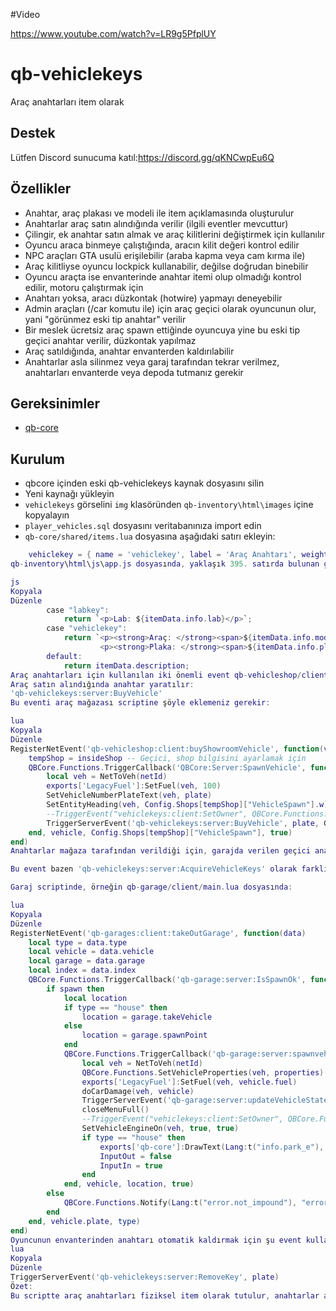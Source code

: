 #Video 

https://www.youtube.com/watch?v=LR9g5PfplUY


# qb-vehiclekeys  
Araç anahtarları item olarak

## Destek  
Lütfen Discord sunucuma katıl:https://discord.gg/qKNCwpEu6Q

## Özellikler  
- Anahtar, araç plakası ve modeli ile item açıklamasında oluşturulur  
- Anahtarlar araç satın alındığında verilir (ilgili eventler mevcuttur)  
- Çilingir, ek anahtar satın almak ve araç kilitlerini değiştirmek için kullanılır  
- Oyuncu araca binmeye çalıştığında, aracın kilit değeri kontrol edilir  
- NPC araçları GTA usulü erişilebilir (araba kapma veya cam kırma ile)  
- Araç kilitliyse oyuncu lockpick kullanabilir, değilse doğrudan binebilir  
- Oyuncu araçta ise envanterinde anahtar itemi olup olmadığı kontrol edilir, motoru çalıştırmak için  
- Anahtarı yoksa, aracı düzkontak (hotwire) yapmayı deneyebilir  
- Admin araçları (/car komutu ile) için araç geçici olarak oyuncunun olur, yani "görünmez eski tip anahtar" verilir  
- Bir meslek ücretsiz araç spawn ettiğinde oyuncuya yine bu eski tip geçici anahtar verilir, düzkontak yapılmaz  
- Araç satıldığında, anahtar envanterden kaldırılabilir  
- Anahtarlar asla silinmez veya garaj tarafından tekrar verilmez, anahtarları envanterde veya depoda tutmanız gerekir

## Gereksinimler  
- [qb-core](https://github.com/qbcore-framework/qb-core)

## Kurulum  
- qbcore içinden eski qb-vehiclekeys kaynak dosyasını silin  
- Yeni kaynağı yükleyin 
- `vehiclekeys` görselini `img` klasöründen `qb-inventory\html\images` içine kopyalayın  
- `player_vehicles.sql` dosyasını veritabanınıza import edin  
- `qb-core/shared/items.lua` dosyasına aşağıdaki satırı ekleyin:  
```lua
    vehiclekey = { name = 'vehiclekey', label = 'Araç Anahtarı', weight = 10, type = 'item', image = 'vehiclekeys.png', unique = true, useable = true, shouldClose = true, combinable = nil, description = "Bu bir araç anahtarıdır, iyi koruyun, kaybederseniz aracınızı kullanamayabilirsiniz" },
qb-inventory\html\js\app.js dosyasında, yaklaşık 395. satırda bulunan generateDescription fonksiyonuna şu satırları ekleyin:

js
Kopyala
Düzenle
        case "labkey":
            return `<p>Lab: ${itemData.info.lab}</p>`;
        case "vehiclekey":                                                                       // Yeni ekleme
            return `<p><strong>Araç: </strong><span>${itemData.info.model}</span></p>
                    <p><strong>Plaka: </strong><span>${itemData.info.plate}</span></p>`;          // Yeni ekleme
        default:
            return itemData.description;
Araç anahtarları için kullanılan iki önemli event qb-vehicleshop/client.lua içinde:
Araç satın alındığında anahtar yaratılır:
'qb-vehiclekeys:server:BuyVehicle'
Bu eventi araç mağazası scriptine şöyle eklemeniz gerekir:

lua
Kopyala
Düzenle
RegisterNetEvent('qb-vehicleshop:client:buyShowroomVehicle', function(vehicle, plate)
    tempShop = insideShop -- Geçici, shop bilgisini ayarlamak için
    QBCore.Functions.TriggerCallback('QBCore:Server:SpawnVehicle', function(netId)
        local veh = NetToVeh(netId)
        exports['LegacyFuel']:SetFuel(veh, 100)
        SetVehicleNumberPlateText(veh, plate)
        SetEntityHeading(veh, Config.Shops[tempShop]["VehicleSpawn"].w)
        --TriggerEvent("vehiclekeys:client:SetOwner", QBCore.Functions.GetPlate(veh))   -- Bu satırı yorum satırına al (sil)
        TriggerServerEvent('qb-vehiclekeys:server:BuyVehicle', plate, GetLabelText(GetDisplayNameFromVehicleModel(GetEntityModel(veh))))  -- Bu satırı ekle
    end, vehicle, Config.Shops[tempShop]["VehicleSpawn"], true)
end)
Anahtarlar mağaza tarafından verildiği için, garajda verilen geçici anahtar eventi 'vehiclekeys:client:SetOwner' yorum satırına alınmalıdır.

Bu event bazen 'qb-vehiclekeys:server:AcquireVehicleKeys' olarak farklı adlandırılmış olabilir, işlevi aynıdır.

Garaj scriptinde, örneğin qb-garage/client/main.lua dosyasında:

lua
Kopyala
Düzenle
RegisterNetEvent('qb-garages:client:takeOutGarage', function(data)
    local type = data.type
    local vehicle = data.vehicle
    local garage = data.garage
    local index = data.index
    QBCore.Functions.TriggerCallback('qb-garage:server:IsSpawnOk', function(spawn)
        if spawn then
            local location
            if type == "house" then
                location = garage.takeVehicle
            else
                location = garage.spawnPoint
            end
            QBCore.Functions.TriggerCallback('qb-garage:server:spawnvehicle', function(netId, properties)
                local veh = NetToVeh(netId)
                QBCore.Functions.SetVehicleProperties(veh, properties)
                exports['LegacyFuel']:SetFuel(veh, vehicle.fuel)
                doCarDamage(veh, vehicle)
                TriggerServerEvent('qb-garage:server:updateVehicleState', 0, vehicle.plate, index)
                closeMenuFull()
                --TriggerEvent("vehiclekeys:client:SetOwner", QBCore.Functions.GetPlate(veh))   -- Bu satırı yorum satırına al
                SetVehicleEngineOn(veh, true, true)
                if type == "house" then
                    exports['qb-core']:DrawText(Lang:t("info.park_e"), 'left')
                    InputOut = false
                    InputIn = true
                end
            end, vehicle, location, true)
        else
            QBCore.Functions.Notify(Lang:t("error.not_impound"), "error", 5000)
        end
    end, vehicle.plate, type)
end)
Oyuncunun envanterinden anahtarı otomatik kaldırmak için şu event kullanılabilir:
lua
Kopyala
Düzenle
TriggerServerEvent('qb-vehiclekeys:server:RemoveKey', plate)
Özet:
Bu scriptte araç anahtarları fiziksel item olarak tutulur, anahtarlar aracın plakası ve modeliyle bağlanır. Araç satın alındığında anahtar verilir, garajdan çıkışta eski geçici anahtar mekanizması iptal edilir, böylece gerçek anahtar sistemi kullanılır.

